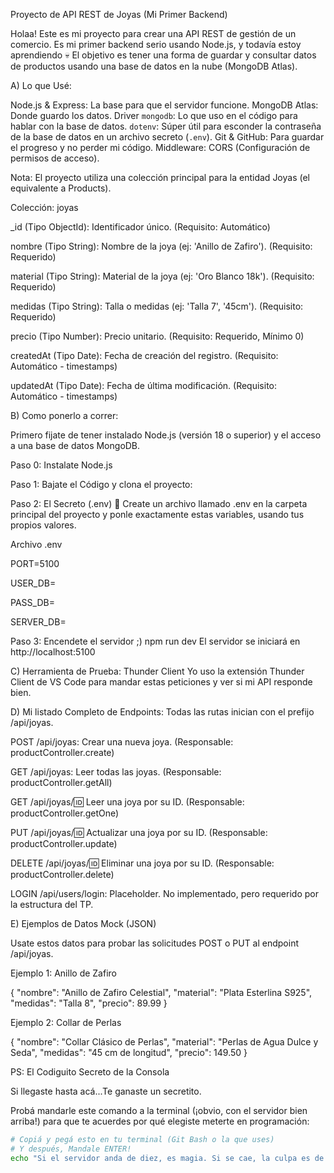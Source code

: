 Proyecto de API REST de Joyas (Mi Primer Backend)

Holaa! Este es mi proyecto para crear una API REST de gestión de un comercio. Es mi primer backend serio usando Node.js, y todavía estoy aprendiendo 💀 
El objetivo es tener una forma de guardar y consultar datos de productos usando una base de datos en la nube (MongoDB Atlas).



A) Lo que Usé:

Node.js & Express: La base para que el servidor funcione.
MongoDB Atlas: Donde guardo los datos.
Driver `mongodb`: Lo que uso en el código para hablar con la base de datos.
`dotenv`: Súper útil para esconder la contraseña de la base de datos en un archivo secreto (`.env`).
Git & GitHub: Para guardar el progreso y no perder mi código.
Middleware: CORS (Configuración de permisos de acceso).

Nota: El proyecto utiliza una colección principal para la entidad Joyas (el equivalente a Products).


Colección: joyas 

_id (Tipo ObjectId): Identificador único. (Requisito: Automático)

nombre (Tipo String): Nombre de la joya (ej: 'Anillo de Zafiro'). (Requisito: Requerido)

material (Tipo String): Material de la joya (ej: 'Oro Blanco 18k'). (Requisito: Requerido)

medidas (Tipo String): Talla o medidas (ej: 'Talla 7', '45cm'). (Requisito: Requerido)

precio (Tipo Number): Precio unitario. (Requisito: Requerido, Mínimo 0)

createdAt (Tipo Date): Fecha de creación del registro. (Requisito: Automático - timestamps)

updatedAt (Tipo Date): Fecha de última modificación. (Requisito: Automático - timestamps)


B) Como ponerlo a correr:


Primero fijate de tener instalado Node.js (versión 18 o superior) y el acceso a una base de datos MongoDB.

Paso 0: Instalate Node.js 

Paso 1: Bajate el Código y clona el proyecto:

Paso 2: El Secreto (.env) 🤫
Create un archivo llamado .env en la carpeta principal del proyecto y ponle exactamente estas variables, usando tus propios valores.

Archivo .env

PORT=5100

USER_DB=

PASS_DB=

SERVER_DB=

Paso 3: Encendete el servidor ;)
npm run dev
El servidor se iniciará en http://localhost:5100


C) Herramienta de Prueba: Thunder Client
Yo uso la extensión Thunder Client de VS Code para mandar estas peticiones y ver si mi API responde bien.

D) Mi listado Completo de Endpoints:
Todas las rutas inician con el prefijo /api/joyas.

POST /api/joyas: Crear una nueva joya. (Responsable: productController.create)

GET /api/joyas: Leer todas las joyas. (Responsable: productController.getAll)

GET /api/joyas/:id: Leer una joya por su ID. (Responsable: productController.getOne)

PUT /api/joyas/:id: Actualizar una joya por su ID. (Responsable: productController.update)

DELETE /api/joyas/:id: Eliminar una joya por su ID. (Responsable: productController.delete)

LOGIN /api/users/login: Placeholder. No implementado, pero requerido por la estructura del TP.


E) Ejemplos de Datos Mock (JSON)

Usate estos datos para probar las solicitudes POST o PUT al endpoint /api/joyas.

Ejemplo 1: Anillo de Zafiro

{
  "nombre": "Anillo de Zafiro Celestial",
  "material": "Plata Esterlina S925",
  "medidas": "Talla 8",
  "precio": 89.99
}


Ejemplo 2: Collar de Perlas

{
  "nombre": "Collar Clásico de Perlas",
  "material": "Perlas de Agua Dulce y Seda",
  "medidas": "45 cm de longitud",
  "precio": 149.50
}




PS: El Codiguito Secreto de la Consola

Si llegaste hasta acá...Te ganaste un secretito.

Probá mandarle este comando a la terminal (¡obvio, con el servidor bien arriba!) para que te acuerdes por qué elegiste meterte en programación:

```bash
# Copiá y pegá esto en tu terminal (Git Bash o la que uses)
# Y después, Mandale ENTER!
echo "Si el servidor anda de diez, es magia. Si se cae, la culpa es de Cthulhu."
